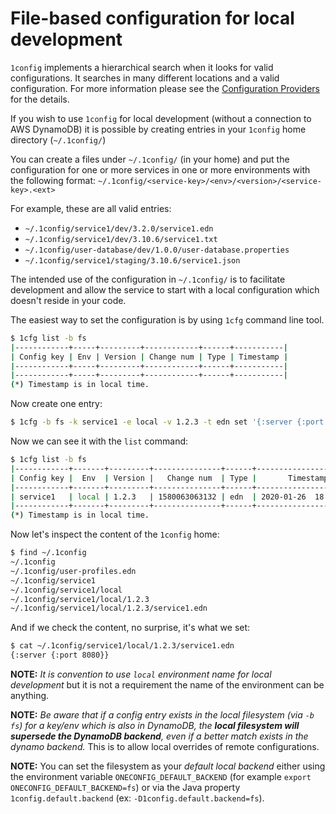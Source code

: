 # File-based configuration for local development

`1config` implements a hierarchical search when it looks for valid
configurations. It searches in many different locations and a valid
configuration. For more information please see the [Configuration
Providers](./providers.md) for the details.

If you wish to use `1config` for local development (without a
connection to AWS DynamoDB) it is possible by creating entries
in your `1config` home directory (`~/.1config/`)

You can create a files under `~/.1config/` (in your home) and put the
configuration for one or more services in one or more environments
with the following format:
`~/.1config/<service-key>/<env>/<version>/<service-key>.<ext>`

For example, these are all valid entries:

  - `~/.1config/service1/dev/3.2.0/service1.edn`
  - `~/.1config/service1/dev/3.10.6/service1.txt`
  - `~/.1config/user-database/dev/1.0.0/user-database.properties`
  - `~/.1config/service1/staging/3.10.6/service1.json`

The intended use of the configuration in `~/.1config/` is to facilitate
development and allow the service to start with a local configuration
which doesn't reside in your code.

The easiest way to set the configuration is by using `1cfg` command line tool.

``` bash
$ 1cfg list -b fs
|------------+-----+---------+------------+------+-----------|
| Config key | Env | Version | Change num | Type | Timestamp |
|------------+-----+---------+------------+------+-----------|
|------------+-----+---------+------------+------+-----------|
(*) Timestamp is in local time.
```

Now create one entry:

``` bash
$ 1cfg -b fs -k service1 -e local -v 1.2.3 -t edn set '{:server {:port 8080}}'
```

Now we can see it with the `list` command:

``` bash
$ 1cfg list -b fs
|------------+-------+---------+---------------+------+----------------------|
| Config key |  Env  | Version |   Change num  | Type |       Timestamp      |
|------------+-------+---------+---------------+------+----------------------|
| service1   | local | 1.2.3   | 1580063063132 | edn  | 2020-01-26  18:24:23 |
|------------+-------+---------+---------------+------+----------------------|
(*) Timestamp is in local time.
```

Now let's inspect the content of the `1config` home:

``` bash
$ find ~/.1config
~/.1config
~/.1config/user-profiles.edn
~/.1config/service1
~/.1config/service1/local
~/.1config/service1/local/1.2.3
~/.1config/service1/local/1.2.3/service1.edn
```

And if we check the content, no surprise, it's what we set:

``` bash
$ cat ~/.1config/service1/local/1.2.3/service1.edn
{:server {:port 8080}}
```

**NOTE:** *It is convention to use `local` environment name for local
development* but it is not a requirement the name of the environment
can be anything.

**NOTE:** *Be aware that if a config entry exists in the local
filesystem (via `-b fs`) for a key/env which is also in DynamoDB, the
**local filesystem will supersede the DynamoDB backend**, even if a
better match exists in the dynamo backend.* This is to allow local
overrides of remote configurations.

**NOTE:** You can set the filesystem as your *default local backend*
either using the environment variable `ONECONFIG_DEFAULT_BACKEND`
(for example `export ONECONFIG_DEFAULT_BACKEND=fs`) or via the Java
property `1config.default.backend` (ex: `-D1config.default.backend=fs`).
